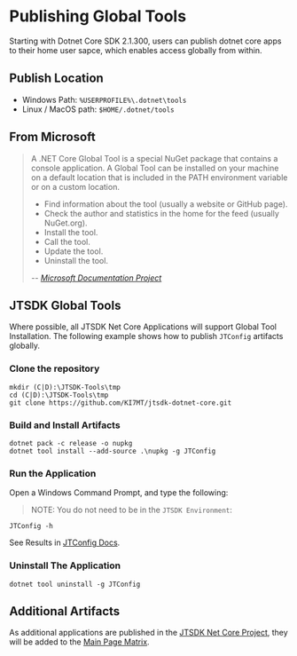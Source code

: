 # Publishing Global Tools

Starting with Dotnet Core SDK 2.1.300, users can publish dotnet core apps to
their home user sapce, which enables access globally from within.

## Publish Location

- Windows Path: `%USERPROFILE%\.dotnet\tools`
- Linux / MacOS path: `$HOME/.dotnet/tools`

## From Microsoft

> A .NET Core Global Tool is a special NuGet package that contains a console
> application. A Global Tool can be installed on your machine on a default
> location that is included in the PATH environment variable or on a custom
> location.
>
> - Find information about the tool (usually a website or GitHub page).
> - Check the author and statistics in the home for the feed (usually NuGet.org).
> - Install the tool.
> - Call the tool.
> - Update the tool.
> - Uninstall the tool.
>
> -- <cite>[Microsoft Documentation Project](https://docs.microsoft.com/en-us/dotnet/core/tools/global-tools)</cite>

## JTSDK Global Tools

Where possible, all JTSDK Net Core Applications will support Global Tool
Installation. The following example shows how to publish `JTConfig`
artifacts globally.

### Clone the repository

``` shell
mkdir (C|D):\JTSDK-Tools\tmp
cd (C|D):\JTSDK-Tools\tmp
git clone https://github.com/KI7MT/jtsdk-dotnet-core.git
```

### Build and Install Artifacts

``` shell
dotnet pack -c release -o nupkg
dotnet tool install --add-source .\nupkg -g JTConfig
```

### Run the Application

Open a Windows Command Prompt, and type the following:

>NOTE: You do not need to be in the `JTSDK Environment`:

``` shell
JTConfig -h
```

See Results in [JTConfig Docs](https://github.com/KI7MT/jtsdk-dotnet-core/blob/master/docs/tools/JTConfig.md#usage).

### Uninstall The Application

``` shell
dotnet tool uninstall -g JTConfig
```

## Additional Artifacts

As additional applications are published in the [JTSDK Net Core Project](https://github.com/KI7MT/jtsdk-dotnet-core), they will be added to the [Main Page Matrix](https://github.com/KI7MT/jtsdk-dotnet-core#global-tool-matrix).
